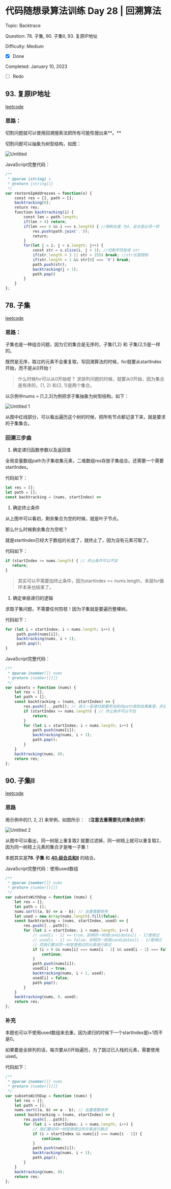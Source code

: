 # 代码随想录算法训练 Day 28 | 回溯算法

Topic: Backtrace

Question: 78. 子集, 90. 子集II, 93. 复原IP地址

Difficulty: Medium

- [x] Done

Completed: January 10, 2023

- [ ] Redo


## ****93. 复原IP地址****

[leetcode](https://leetcode.cn/problems/restore-ip-addresses/)

### 思路：

切割问题就可以使用回溯搜索法把所有可能性搜出来**。**

切割问题可以抽象为树型结构，如图：

![Untitled](https://user-images.githubusercontent.com/101588752/211605658-e0e107a5-c002-4806-873a-7bcc32a5acb0.png)

JavaScript完整代码：

```jsx
/**
 * @param {string} s
 * @return {string[]}
 */
var restoreIpAddresses = function(s) {
    const res = [], path = [];
    backtracking(0);
    return res;
    function backtracking(i) {
        const len = path.length;
        if(len > 4) return;
        if(len === 4 && i === s.length) { //限制长度 为4，且长度必须一样
            res.push(path.join('.'));
            return;
        }
        for(let j = i; j < s.length; j++) {
            const str = s.slice(i, j + 1); //切割字符放进 str
            if(str.length > 3 || str > 255) break; //str长度限制
            if(str.length > 1 && str[0] === '0') break;
            path.push(str);
            backtracking(j + 1);
            path.pop() 
        }
    }
};
```

## ****78. 子集****

[leetcode](https://leetcode.cn/problems/subsets/)

### 思路：

子集也是一种组合问题，因为它的集合是无序的，子集{1,2} 和 子集{2,1}是一样的。

既然是无序，取过的元素不会重复取，写回溯算法的时候，for就要从startIndex开始，而不是从0开始！

> 什么时候for可以从0开始呢？
求排列问题的时候，就要从0开始，因为集合是有序的，{1, 2} 和{2, 1}是两个集合。
> 

以示例中nums = [1,2,3]为例把求子集抽象为树型结构，如下：

![Untitled 1](https://user-images.githubusercontent.com/101588752/211605702-62665a8a-7707-4578-b189-14fda1b86395.png)

从图中红线部分，可以看出遍历这个树的时候，把所有节点都记录下来，就是要求的子集集合。

### 回溯三步曲

1. 确定递归函数参数以及返回值

全局变量数组path为子集收集元素，二维数组res存放子集组合。还需要一个需要startIndex。

代码如下：

```jsx
let res = [];
let path = [];
const backtracking = (nums, startIndex) =>
```

1. 确定终止条件

从上图中可以看初，剩余集合为空的时候，就是叶子节点。

那么什么时候剩余集合为空呢？

就是startIndex已经大于数组的长度了，就终止了，因为没有元素可取了。

代码如下：

```jsx
if (startIndex >= nums.length) { // 终止条件可以不加
   return;
}
```

> 其实可以不需要加终止条件，因为startIndex >= nums.length，本层for循环本来也结束了。
> 
1. 确定单层递归的逻辑

求取子集问题，不需要任何剪枝！因为子集就是要遍历整棵树。

代码如下：

```jsx
for (let i = startIndex; i < nums.length; i++) {
     path.push(nums[i]);
     backtracking(nums, i + 1);
     path.pop();
}
```

JavaScript完整代码：

```jsx
/**
 * @param {number[]} nums
 * @return {number[][]}
 */
var subsets = function (nums) {
    let res = [];
    let path = [];
    const backtracking = (nums, startIndex) => {
        res.push([...path]); // 进入一层递归就要吧当前的path放到结果集里，并且要放在终止添加的上面，否则会漏掉自己
        if (startIndex >= nums.length) { // 终止条件可以不加
            return;
        }
        for (let i = startIndex; i < nums.length; i++) {
            path.push(nums[i]);
            backtracking(nums, i + 1);
            path.pop();
        }
    }
    backtracking(nums, 0);
    return res;
};
```

## ****90. 子集II****

[leetcode](https://leetcode.cn/problems/palindrome-partitioning/)

### ****思路****

用示例中的[1, 2, 2] 来举例，如图所示： （**注意去重需要先对集合排序**）

![Untitled 2](https://user-images.githubusercontent.com/101588752/211605756-c7b36ac9-1fe8-444c-a4d0-fd1e9636f02a.png)

从图中可以看出，同一树层上重复取2 就要过滤掉，同一树枝上就可以重复取2，因为同一树枝上元素的集合才是唯一子集！

本题其实是**78. 子集** 和 **[40.组合总和II](https://www.notion.so/Day-27-f261b08c1d95471b89ebffb10c86a316)** 的结合。

JavaScript完整代码：使用used数组

```jsx
/**
 * @param {number[]} nums
 * @return {number[][]}
 */
var subsetsWithDup = function (nums) {
    let res = [];
    let path = [];
    nums.sort((a, b) => a - b); // 去重需要排序
    let used = new Array(nums.length).fill(false);
    const backtracking = (nums, startIndex, used) => {
        res.push([...path]);
        for (let i = startIndex; i < nums.length; i++) {
            // used[i - 1] == true，说明同一树枝candidates[i - 1]使用过
            // used[i - 1] == false，说明同一树层candidates[i - 1]使用过
            // 而我们要对同一树层使用过的元素进行跳过
            if (i > 0 && nums[i] === nums[i - 1] && used[i - 1] === false) {
                continue;
            }
            path.push(nums[i]);
            used[i] = true;
            backtracking(nums, i + 1, used);
            used[i] = false;
            path.pop();
        }
    }
    backtracking(nums, 0, used);
    return res;
};
```

### **补充**

本题也可以不使用used数组来去重，因为递归的时候下一个startIndex是i+1而不是0。

如果要是全排列的话，每次要从0开始遍历，为了跳过已入栈的元素，需要使用used。

代码如下：

```jsx
/**
 * @param {number[]} nums
 * @return {number[][]}
 */
var subsetsWithDup = function (nums) {
    let res = [];
    let path = [];
    nums.sort((a, b) => a - b); // 去重需要排序
    const backtracking = (nums, startIndex) => {
        res.push([...path]);
        for (let i = startIndex; i < nums.length; i++) {
            // 我们要对同一树层使用过的元素进行跳过
            if (i > startIndex && nums[i] === nums[i - 1]) {
                continue;
            }
            path.push(nums[i]);
            backtracking(nums, i + 1);
            path.pop();
        }
    }
    backtracking(nums, 0);
    return res;
};
```
